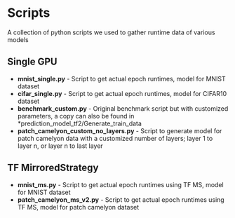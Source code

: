 # Scripts
A collection of python scripts we used to gather runtime data of various models

## Single GPU
* **mnist_single.py** - Script to get actual epoch runtimes, model for MNIST dataset
* **cifar_single.py** - Script to get actual epoch runtimes, model for CIFAR10 dataset
* **benchmark_custom.py** - Original benchmark script but with customized parameters, a copy can also be found in *prediction_model_tf2/Generate_train_data
* **patch_camelyon_custom_no_layers.py** - Script to generate model for patch camelyon data with a customized number of layers; layer 1 to layer n, or layer n to last layer

## TF MirroredStrategy
* **mnist_ms.py** - Script to get actual epoch runtimes using TF MS, model for MNIST dataset
* **patch_camelyon_ms_v2.py** - Script to get actual epoch runtimes using TF MS, model for patch camelyon dataset
